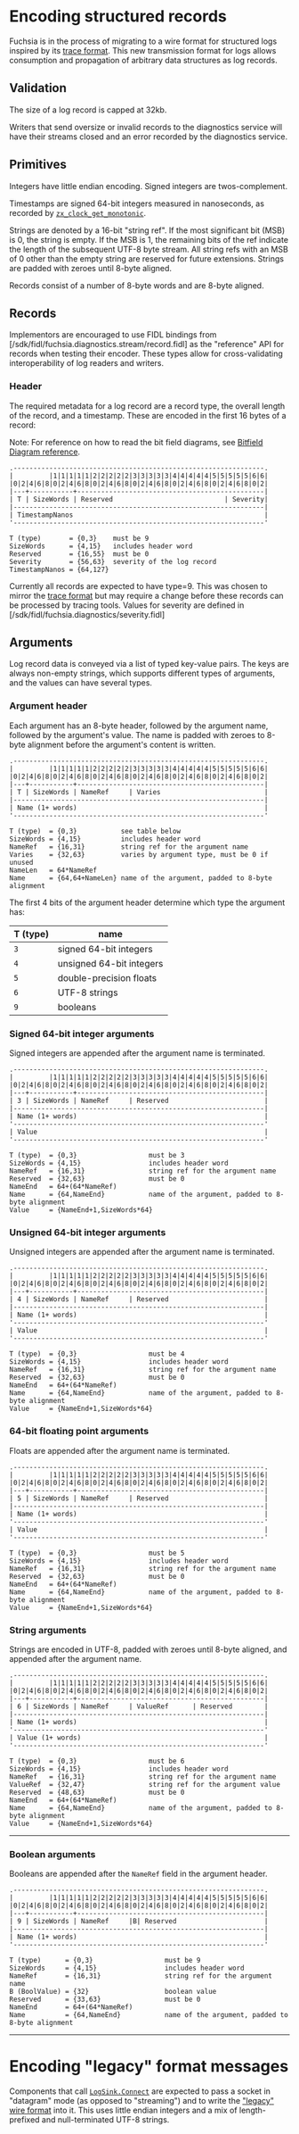 # Encoding structured records

Fuchsia is in the process of migrating to a wire format for structured logs inspired by its
[trace format]. This new transmission format for logs allows consumption and propagation of
arbitrary data structures as log records.

<!-- TODO(https://fxbug.dev/34899) update this when more implementations have landed -->

## Validation

The size of a log record is capped at 32kb.

Writers that send oversize or invalid records to the diagnostics service will have their streams
closed and an error recorded by the diagnostics service.

## Primitives

Integers have little endian encoding. Signed integers are twos-complement.

Timestamps are signed 64-bit integers measured in nanoseconds, as recorded by
[`zx_clock_get_monotonic`].

Strings are denoted by a 16-bit "string ref". If the most significant bit (MSB) is 0, the string is
empty. If the MSB is 1, the remaining bits of the ref indicate the length of the subsequent UTF-8
byte stream. All string refs with an MSB of 0 other than the empty string are reserved for future
extensions. Strings are padded with zeroes until 8-byte aligned.

Records consist of a number of 8-byte words and are 8-byte aligned.

## Records

Implementors are encouraged to use FIDL bindings from
[/sdk/fidl/fuchsia.diagnostics.stream/record.fidl] as the "reference" API for records when testing
their encoder. These types allow for cross-validating interoperability of log readers and writers.

### Header

The required metadata for a log record are a record type, the overall length of the record, and a
timestamp. These are encoded in the first 16 bytes of a record:

Note: For reference on how to read the bit field diagrams, see
[Bitfield Diagram reference][bitfield-diagram].

```
.---------------------------------------------------------------.
|         |1|1|1|1|1|2|2|2|2|2|3|3|3|3|3|4|4|4|4|4|5|5|5|5|5|6|6|
|0|2|4|6|8|0|2|4|6|8|0|2|4|6|8|0|2|4|6|8|0|2|4|6|8|0|2|4|6|8|0|2|
|---+-----------+-----------------------------------------------|
| T | SizeWords | Reserved                            | Severity|
|---------------------------------------------------------------|
| TimestampNanos                                                |
'---------------------------------------------------------------'

T (type)       = {0,3}    must be 9
SizeWords      = {4,15}   includes header word
Reserved       = {16,55}  must be 0
Severity       = {56,63}  severity of the log record
TimestampNanos = {64,127}
```

Currently all records are expected to have type=9. This was chosen to mirror the [trace format] but
may require a change before these records can be processed by tracing tools.
Values for severity are defined in [/sdk/fidl/fuchsia.diagnostics/severity.fidl]

## Arguments

Log record data is conveyed via a list of typed key-value pairs. The keys are always non-empty
strings, which supports different types of arguments, and the values can have several types.

### Argument header

Each argument has an 8-byte header, followed by the argument name, followed by the argument's value.
The name is padded with zeroes to 8-byte alignment before the argument's content is written.

```
.---------------------------------------------------------------.
|         |1|1|1|1|1|2|2|2|2|2|3|3|3|3|3|4|4|4|4|4|5|5|5|5|5|6|6|
|0|2|4|6|8|0|2|4|6|8|0|2|4|6|8|0|2|4|6|8|0|2|4|6|8|0|2|4|6|8|0|2|
|---+-----------+-----------------------------------------------|
| T | SizeWords | NameRef     | Varies                          |
|---------------------------------------------------------------|
| Name (1+ words)                                               |
'---------------------------------------------------------------'

T (type)  = {0,3}           see table below
SizeWords = {4,15}          includes header word
NameRef   = {16,31}         string ref for the argument name
Varies    = {32,63}         varies by argument type, must be 0 if unused
NameLen   = 64*NameRef
Name      = {64,64+NameLen} name of the argument, padded to 8-byte alignment
```

The first 4 bits of the argument header determine which type the argument has:

T (type) | name
---------|--------------------------
`3`      | signed 64-bit integers
`4`      | unsigned 64-bit integers
`5`      | double-precision floats
`6`      | UTF-8 strings
`9`      | booleans

### Signed 64-bit integer arguments

Signed integers are appended after the argument name is terminated.

```
.---------------------------------------------------------------.
|         |1|1|1|1|1|2|2|2|2|2|3|3|3|3|3|4|4|4|4|4|5|5|5|5|5|6|6|
|0|2|4|6|8|0|2|4|6|8|0|2|4|6|8|0|2|4|6|8|0|2|4|6|8|0|2|4|6|8|0|2|
|---+-----------+-----------------------------------------------|
| 3 | SizeWords | NameRef     | Reserved                        |
|---------------------------------------------------------------|
| Name (1+ words)                                               |
'---------------------------------------------------------------'
| Value                                                         |
'---------------------------------------------------------------'

T (type)  = {0,3}                  must be 3
SizeWords = {4,15}                 includes header word
NameRef   = {16,31}                string ref for the argument name
Reserved  = {32,63}                must be 0
NameEnd   = 64+(64*NameRef)
Name      = {64,NameEnd}           name of the argument, padded to 8-byte alignment
Value     = {NameEnd+1,SizeWords*64}
```

### Unsigned 64-bit integer arguments

Unsigned integers are appended after the argument name is terminated.

```
.---------------------------------------------------------------.
|         |1|1|1|1|1|2|2|2|2|2|3|3|3|3|3|4|4|4|4|4|5|5|5|5|5|6|6|
|0|2|4|6|8|0|2|4|6|8|0|2|4|6|8|0|2|4|6|8|0|2|4|6|8|0|2|4|6|8|0|2|
|---+-----------+-----------------------------------------------|
| 4 | SizeWords | NameRef     | Reserved                        |
|---------------------------------------------------------------|
| Name (1+ words)                                               |
'---------------------------------------------------------------'
| Value                                                         |
'---------------------------------------------------------------'

T (type)  = {0,3}                  must be 4
SizeWords = {4,15}                 includes header word
NameRef   = {16,31}                string ref for the argument name
Reserved  = {32,63}                must be 0
NameEnd   = 64+(64*NameRef)
Name      = {64,NameEnd}           name of the argument, padded to 8-byte alignment
Value     = {NameEnd+1,SizeWords*64}
```

### 64-bit floating point arguments

Floats are appended after the argument name is terminated.

```
.---------------------------------------------------------------.
|         |1|1|1|1|1|2|2|2|2|2|3|3|3|3|3|4|4|4|4|4|5|5|5|5|5|6|6|
|0|2|4|6|8|0|2|4|6|8|0|2|4|6|8|0|2|4|6|8|0|2|4|6|8|0|2|4|6|8|0|2|
|---+-----------+-----------------------------------------------|
| 5 | SizeWords | NameRef     | Reserved                        |
|---------------------------------------------------------------|
| Name (1+ words)                                               |
'---------------------------------------------------------------'
| Value                                                         |
'---------------------------------------------------------------'

T (type)  = {0,3}                  must be 5
SizeWords = {4,15}                 includes header word
NameRef   = {16,31}                string ref for the argument name
Reserved  = {32,63}                must be 0
NameEnd   = 64+(64*NameRef)
Name      = {64,NameEnd}           name of the argument, padded to 8-byte alignment
Value     = {NameEnd+1,SizeWords*64}
```

### String arguments

Strings are encoded in UTF-8, padded with zeroes until 8-byte aligned, and appended after the
argument name.

```
.---------------------------------------------------------------.
|         |1|1|1|1|1|2|2|2|2|2|3|3|3|3|3|4|4|4|4|4|5|5|5|5|5|6|6|
|0|2|4|6|8|0|2|4|6|8|0|2|4|6|8|0|2|4|6|8|0|2|4|6|8|0|2|4|6|8|0|2|
|---+-----------+-----------------------------------------------|
| 6 | SizeWords | NameRef     | ValueRef      | Reserved        |
|---------------------------------------------------------------|
| Name (1+ words)                                               |
'---------------------------------------------------------------'
| Value (1+ words)                                              |
'---------------------------------------------------------------'

T (type)  = {0,3}                  must be 6
SizeWords = {4,15}                 includes header word
NameRef   = {16,31}                string ref for the argument name
ValueRef  = {32,47}                string ref for the argument value
Reserved  = {48,63}                must be 0
NameEnd   = 64+(64*NameRef)
Name      = {64,NameEnd}           name of the argument, padded to 8-byte alignment
Value     = {NameEnd+1,SizeWords*64}
```
---

### Boolean arguments

Booleans are appended after the `NameRef` field in the argument header.

```
.---------------------------------------------------------------.
|         |1|1|1|1|1|2|2|2|2|2|3|3|3|3|3|4|4|4|4|4|5|5|5|5|5|6|6|
|0|2|4|6|8|0|2|4|6|8|0|2|4|6|8|0|2|4|6|8|0|2|4|6|8|0|2|4|6|8|0|2|
|---+-----------+-----------------------------------------------|
| 9 | SizeWords | NameRef     |B| Reserved                      |
|---------------------------------------------------------------|
| Name (1+ words)                                               |
'---------------------------------------------------------------'

T (type)      = {0,3}                  must be 9
SizeWords     = {4,15}                 includes header word
NameRef       = {16,31}                string ref for the argument name
B (BoolValue) = {32}                   boolean value
Reserved      = {33,63}                must be 0
NameEnd       = 64+(64*NameRef)
Name          = {64,NameEnd}           name of the argument, padded to 8-byte alignment
```
---

# Encoding "legacy" format messages

Components that call [`LogSink.Connect`] are expected to pass a socket in "datagram" mode (as
opposed to "streaming") and to write the ["legacy" wire format] into it. This uses little endian
integers and a mix of length-prefixed and null-terminated UTF-8 strings.

[bitfield-diagram]: /docs/reference/platform-spec/diagnostics/bitfield-diagram.md
[`zx_clock_get_monotonic`]: /reference/syscalls/clock_get_monotonic.md
[`LogSink.Connect`]: https://fuchsia.dev/reference/fidl/fuchsia.logger#Connect
["legacy" wire format]: /zircon/system/ulib/syslog/include/lib/syslog/wire_format.h
[trace format]: /docs/reference/tracing/trace-format.md

